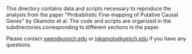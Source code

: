 This directory contains data and scripts necessary to reproduce the analysis from the paper "Probabilistic Fine-mapping of Putative Causal Genes" by Okamoto et al. The code and scripts are organized in the subdirectories corresponding to different sections in the paper.

Please contact xwen@umich.edu or jokamoto@umich.edu if you have any questions.
